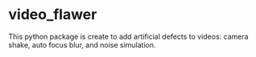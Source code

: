 # video_flawer

This python package is create to add artificial defects to videos: camera shake, auto focus blur, and noise simulation.



